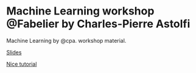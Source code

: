 Machine Learning workshop @Fabelier by Charles-Pierre Astolfi
=============================================================

Machine Learning by @cpa. workshop material.

[Slides](http://fabelier.org/wp-content/uploads/2012/10/ml.pdf)

[Nice tutorial](http://scikit-learn.github.com/scikit-learn-tutorial/)